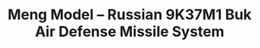 ---
layout: product
title: "Meng Model – Russian 9K37M1 Buk Air Defense Missile System"
price: "8500" 
desc: "N/A"
img_path: "/assets/img/MM-SS-014.webp"
brand: "N/A"
available: false
special_offer: false
new: false
soon: false
cat: "010000"
subcat: "011000"
subsubcat: "0N/A"
sifra: "MM-SS-014"
popular: false
spec: false
---
